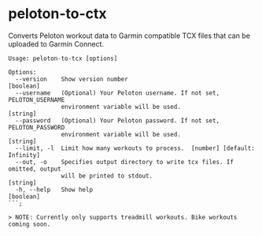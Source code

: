 # peloton-to-ctx

Converts Peloton workout data to Garmin compatible TCX files that can be uploaded to Garmin Connect.

```
Usage: peloton-to-tcx [options]

Options:
  --version    Show version number                                     [boolean]
  --username   (Optional) Your Peloton username. If not set, PELOTON_USERNAME
               environment variable will be used.                       [string]
  --password   (Optional) Your Peloton password. If not set, PELOTON_PASSWORD
               environment variable will be used.                       [string]
  --limit, -l  Limit how many workouts to process.  [number] [default: Infinity]
  --out, -o    Specifies output directory to write tcx files. If omitted, output
               will be printed to stdout.                               [string]
  -h, --help   Show help                                               [boolean]
```;

> NOTE: Currently only supports treadmill workouts. Bike workouts coming soon.
